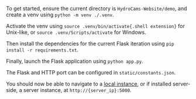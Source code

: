 To get started, ensure the current directory is `HydroCams-Website/demo`, and create a venv using `python -m venv ./.venv`. 

Activate the venv using `source .venv/bin/activate{.shell extension}` for Unix-like, or `source .venv/Scripts/activate` for Windows. 

Then install the dependencies for the current Flask iteration using `pip install -r requirements.txt`. 

Finally, launch the Flask application using `python app.py`.

The Flask and HTTP port can be configured in `static/constants.json`.

You should now be able to navigate to a [local instance](http://localhost:5000), or if installed server-side, a server instance, at `http://{server_ip}:5000`.